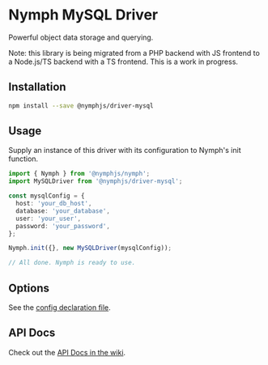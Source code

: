 # Nymph MySQL Driver

Powerful object data storage and querying.

Note: this library is being migrated from a PHP backend with JS frontend to a Node.js/TS backend with a TS frontend. This is a work in progress.

## Installation

```sh
npm install --save @nymphjs/driver-mysql
```

## Usage

Supply an instance of this driver with its configuration to Nymph's init function.

```ts
import { Nymph } from '@nymphjs/nymph';
import MySQLDriver from '@nymphjs/driver-mysql';

const mysqlConfig = {
  host: 'your_db_host',
  database: 'your_database',
  user: 'your_user',
  password: 'your_password',
};

Nymph.init({}, new MySQLDriver(mysqlConfig));

// All done. Nymph is ready to use.
```

## Options

See the [config declaration file](src/conf/d.ts).

## API Docs

Check out the [API Docs in the wiki](https://github.com/sciactive/nymph/wiki/API-Docs).
